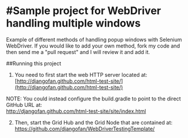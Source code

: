 #Sample project for WebDriver handling multiple windows
===========================

Example of different methods of handling popup windows with Selenium WebDriver.  If you would like
to add your own method, fork my code and then send me a "pull request" and I will review it and
add it.

##Running this project

1. You need to first start the web HTTP server located at:
  [http://djangofan.github.com/html-test-site/](http://djangofan.github.com/html-test-site/)

  NOTE: You could instead configure the build.gradle to point to the direct GitHub URL at: <br/>
  http://djangofan.github.com/html-test-site/site/index.html

2.  Then, start the Grid Hub and the Grid Node that are contained at:
   https://github.com/djangofan/WebDriverTestingTemplate/


